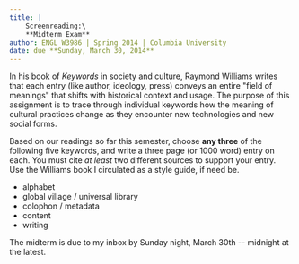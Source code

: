 ```yaml
---
title: |
    Screenreading:\
    **Midterm Exam**
author: ENGL W3986 | Spring 2014 | Columbia University
date: due **Sunday, March 30, 2014**
---
```


In his book of *Keywords* in society and culture, Raymond Williams writes that each  entry (like author, ideology, press) conveys an entire "field of meanings" that shifts with historical context and usage. The purpose of this assignment is to trace through individual keywords how the meaning of cultural practices change as they encounter new technologies and new social forms.

Based on our readings so far this semester, choose **any three** of the following five keywords, and write a three page (or 1000 word) entry on each.  You must cite *at least* two different sources to support your entry.  Use the Williams book I circulated as a style guide, if need be.

- alphabet
- global village / universal library
- colophon / metadata
- content
- writing

The midterm is due to my inbox by Sunday night, March 30th -- midnight at the latest.